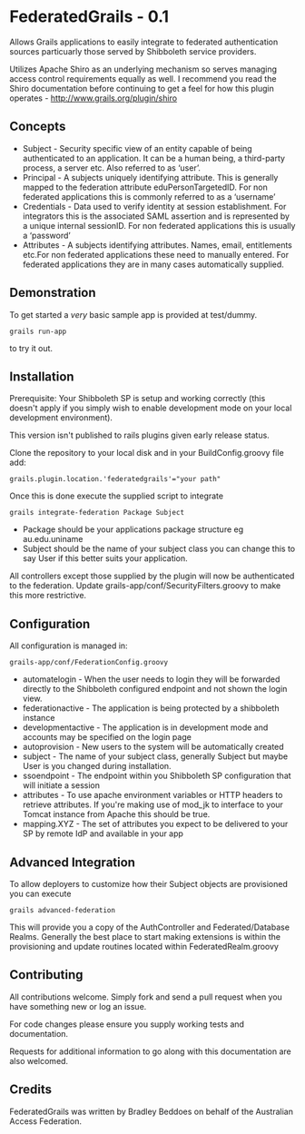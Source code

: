 # FederatedGrails - 0.1

Allows Grails applications to easily integrate to federated authentication sources particuarly those served by Shibboleth service providers.

Utilizes Apache Shiro as an underlying mechanism so serves managing access control requirements equally as well. I recommend you read the Shiro documentation before continuing to get a feel for how this plugin operates - http://www.grails.org/plugin/shiro

Concepts
--------
* Subject - Security specific view of an entity capable of being authenticated to an application. It can be a human being, a third-party process, a server etc. Also referred to as ‘user’.
* Principal - A subjects uniquely identifying attribute. This is generally mapped to the federation attribute eduPersonTargetedID. For non federated applications this is commonly referred to as a ‘username’
* Credentials - Data used to verify identity at session establishment. For integrators this is the associated SAML assertion and is represented by a unique internal sessionID. For non federated applications this is usually a ‘password’
* Attributes - A subjects identifying attributes. Names, email, entitlements etc.For non federated applications these need to manually entered. For federated applications they are in many cases automatically supplied.

Demonstration
-------------
To get started a *very* basic sample app is provided at test/dummy.
 
    grails run-app

to try it out.

Installation
------------
Prerequisite: Your Shibboleth SP is setup and working correctly (this doesn't apply if you simply wish to enable development mode on your local development environment).

This version isn't published to rails plugins given early release status.

Clone the repository to your local disk and in your BuildConfig.groovy file add:

    grails.plugin.location.'federatedgrails'="your path"  

Once this is done execute the supplied script to integrate

    grails integrate-federation Package Subject

* Package should be your applications package structure eg au.edu.uniname
* Subject should be the name of your subject class you can change this to say User if this better suits your application.

All controllers except those supplied by the plugin will now be authenticated to the federation. Update grails-app/conf/SecurityFilters.groovy to make this more restrictive.

Configuration
-------------
All configuration is managed in:

    grails-app/conf/FederationConfig.groovy

* automatelogin - When the user needs to login they will be forwarded directly to the Shibboleth configured endpoint and not shown the login view.
* federationactive - The application is being protected by a shibboleth instance
* developmentactive - The application is in development mode and accounts may be specified on the login page
* autoprovision - New users to the system will be automatically created
* subject - The name of your subject class, generally Subject but maybe User is you changed during installation.
* ssoendpoint - The endpoint within you Shibboleth SP configuration that will initiate a session
* attributes - To use apache environment variables or HTTP headers to retrieve attributes. If you're making use of mod_jk to interface to your Tomcat instance from Apache this should be true.
* mapping.XYZ - The set of attributes you expect to be delivered to your SP by remote IdP and available in your app

Advanced Integration
--------------------
To allow deployers to customize how their Subject objects are provisioned you can execute

    grails advanced-federation

This will provide you a copy of the AuthController and Federated/Database Realms. Generally the best place to start making extensions is within the provisioning and update routines located within FederatedRealm.groovy

Contributing
------------
All contributions welcome. Simply fork and send a pull request when you have something new or log an issue.

For code changes please ensure you supply working tests and documentation.

Requests for additional information to go along with this documentation are also welcomed.

Credits
-------
FederatedGrails was written by Bradley Beddoes on behalf of the Australian Access Federation.

